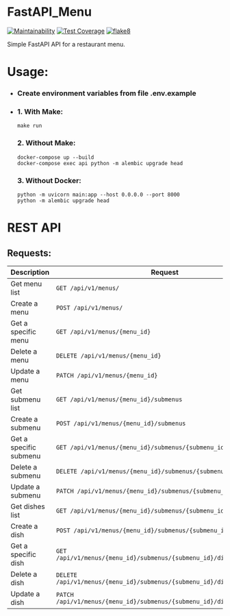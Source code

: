 # FastAPI_Menu

[![Maintainability](https://api.codeclimate.com/v1/badges/e9159925efd9c3308368/maintainability)](https://codeclimate.com/github/SadLaboka/FastAPI_Menu/maintainability)
[![Test Coverage](https://api.codeclimate.com/v1/badges/e9159925efd9c3308368/test_coverage)](https://codeclimate.com/github/SadLaboka/FastAPI_Menu/test_coverage)
[![flake8](https://github.com/SadLaboka/FastAPI_Menu/actions/workflows/flake8.yml/badge.svg)](https://github.com/SadLaboka/FastAPI_Menu/actions/workflows/flake8.yml)

Simple FastAPI API for a restaurant menu.

# Usage:
* ### Create environment variables from file .env.example

* ### 1. With Make: 
     ```
     make run
     ```
  ### 2. Without Make:
     ```
     docker-compose up --build
     docker-compose exec api python -m alembic upgrade head
     ```
  ### 3. Without Docker:
     ```
     python -m uvicorn main:app --host 0.0.0.0 --port 8000
     python -m alembic upgrade head
     ```


# REST API

## Requests:

| Description                                                            | Request                                                                |
|------------------------------------------------------------------------|------------------------------------------------------------------------|
| Get menu list                                                          | `GET /api/v1/menus/`                                                   |
| Create a menu                                                          | `POST /api/v1/menus/`                                                  |
| Get a specific menu                                                    | `GET /api/v1/menus/{menu_id}`                                          |
| Delete a menu                                                          | `DELETE /api/v1/menus/{menu_id}`                                       |
| Update a menu                                                          | `PATCH /api/v1/menus/{menu_id}`                                        |
| Get submenu list                                                       | `GET /api/v1/menus/{menu_id}/submenus`                                 |
| Create a submenu                                                       | `POST /api/v1/menus/{menu_id}/submenus`                                |
| Get a specific submenu                                                 | `GET /api/v1/menus/{menu_id}/submenus/{submenu_id}`                    |
| Delete a submenu                                                       | `DELETE /api/v1/menus/{menu_id}/submenus/{submenu_id}`                 |
| Update a submenu                                                       | `PATCH /api/v1/menus/{menu_id}/submenus/{submenu_id}`                  |
| Get dishes list                                                        | `GET /api/v1/menus/{menu_id}/submenus/{submenu_id}/dishes`             |
| Create a dish                                                          | `POST /api/v1/menus/{menu_id}/submenus/{submenu_id}/dishes`            |
| Get a specific dish                                                    | `GET /api/v1/menus/{menu_id}/submenus/{submenu_id}/dishes/{dish_id}`   |
| Delete a dish                                                          | `DELETE /api/v1/menus/{menu_id}/submenus/{submenu_id}/dishes/{dish_id}`|
| Update a dish                                                          | `PATCH /api/v1/menus/{menu_id}/submenus/{submenu_id}/dishes/{dish_id}` |
